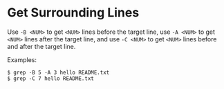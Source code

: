 # Get Surrounding Lines

Use `-B <NUM>` to get `<NUM>` lines before the target line, use `-A <NUM>` to get `<NUM>` lines after the target line, and use `-C <NUM>` to get `<NUM>` lines before and after the target line.

Examples:

```console
$ grep -B 5 -A 3 hello README.txt
$ grep -C 7 hello README.txt
```
